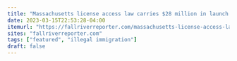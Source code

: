 ```yaml
---
title: "Massachusetts license access law carries $28 million in launch costs"
date: 2023-03-15T22:53:28-04:00
itemurl: "https://fallriverreporter.com/massachusetts-license-access-law-carries-28-million-in-launch-costs/"
sites: "fallriverreporter.com"
tags: ["featured", "illegal immigration"]
draft: false
---
```


